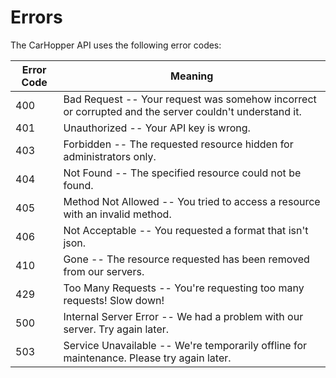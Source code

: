 # Errors

The CarHopper API uses the following error codes:

Error Code | Meaning
---------- | -------
400 | Bad Request -- Your request was somehow incorrect or corrupted and the server couldn't understand it.
401 | Unauthorized -- Your API key is wrong.
403 | Forbidden -- The requested resource hidden for administrators only.
404 | Not Found -- The specified resource could not be found.
405 | Method Not Allowed -- You tried to access a resource with an invalid method.
406 | Not Acceptable -- You requested a format that isn't json.
410 | Gone -- The resource requested has been removed from our servers.
429 | Too Many Requests -- You're requesting too many requests! Slow down!
500 | Internal Server Error -- We had a problem with our server. Try again later.
503 | Service Unavailable -- We're temporarily offline for maintenance. Please try again later.
